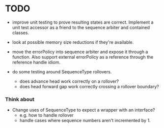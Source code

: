 # TODO

- improve unit testing to prove resulting states are correct. Implement a unit test accessor as a friend to the sequence arbiter and contained classes. 

- look at possible memory size reductions if they're available. 

- move the errorPolicy into sequence arbiter and expose it through a function. Also support external errorPolicy as a reference through the reference handle idiom. 

- do some testing around SequenceType rollovers.
    - does advance head work correctly on a rollover?
    - does head forward gap work correctly crossing a rollover boundary? 

### Think about 

- Change uses of SequenceType to expect a wrapper with an interface? 
    - e.g. how to handle rollover
    - handle cases where sequence numbers aren't incremented by 1.
